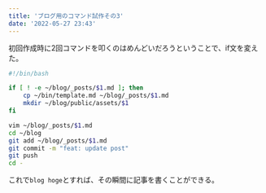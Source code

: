 ```yaml
---
title: 'ブログ用のコマンド試作その3'
date: '2022-05-27 23:43'
---
```


初回作成時に2回コマンドを叩くのはめんどいだろうということで、if文を変えた。

```bash
#!/bin/bash

if [ ! -e ~/blog/_posts/$1.md ]; then
    cp ~/bin/template.md ~/blog/_posts/$1.md
    mkdir ~/blog/public/assets/$1
fi

vim ~/blog/_posts/$1.md
cd ~/blog
git add ~/blog/_posts/$1.md
git commit -m "feat: update post"
git push
cd -
```

これで`blog hoge`とすれば、その瞬間に記事を書くことができる。
